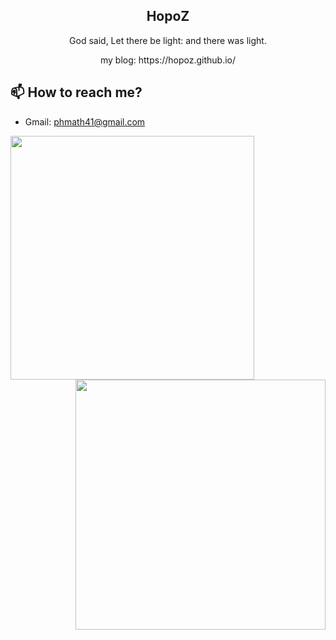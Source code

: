<p align="center">
 <!-- <img width="100px" src="https://avatars.githubusercontent.com/u/98585204?v=4" align="center" alt="HopoZ" /> -->
 <h2 align="center">HopoZ</h2>
 <p align="center">God said, Let there be light: and there was light. </p>
</p>

<!-- <h3 align="center">📈Profile Views</h3> -->
<p align="center">
  <!-- <img width="500" src="https://profile-counter.glitch.me/HopoZ/count.svg"> -->
 my blog: https://hopoz.github.io/ 
</p>

## 📫 How to reach me?

- Gmail: phmath41@gmail.com

<img alt="" align="left" width="390px" src="https://gist.githubusercontent.com/HopoZ/7ed8091291868154e42868debc5e873f/raw/metrics.svg">

<img alt="" align="right" width="400px" src="https://gist.githubusercontent.com/HopoZ/7ed8091291868154e42868debc5e873f/raw/metrics.additional.svg">
